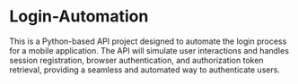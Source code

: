 # Login-Automation
 This is a Python-based API project designed to automate the login process for a mobile application. The API will simulate user interactions and handles session registration, browser authentication, and authorization token retrieval, providing a seamless and automated way to authenticate users.

